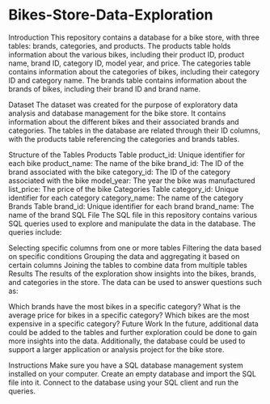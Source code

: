 # Bikes-Store-Data-Exploration

Introduction
This repository contains a database for a bike store, with three tables: brands, categories, and products. The products table holds information about the various bikes, including their product ID, product name, brand ID, category ID, model year, and price. The categories table contains information about the categories of bikes, including their category ID and category name. The brands table contains information about the brands of bikes, including their brand ID and brand name.

Dataset
The dataset was created for the purpose of exploratory data analysis and database management for the bike store. It contains information about the different bikes and their associated brands and categories. The tables in the database are related through their ID columns, with the products table referencing the categories and brands tables.

Structure of the Tables
Products Table
product_id: Unique identifier for each bike
product_name: The name of the bike
brand_id: The ID of the brand associated with the bike
category_id: The ID of the category associated with the bike
model_year: The year the bike was manufactured
list_price: The price of the bike
Categories Table
category_id: Unique identifier for each category
category_name: The name of the category
Brands Table
brand_id: Unique identifier for each brand
brand_name: The name of the brand
SQL File
The SQL file in this repository contains various SQL queries used to explore and manipulate the data in the database. The queries include:

Selecting specific columns from one or more tables
Filtering the data based on specific conditions
Grouping the data and aggregating it based on certain columns
Joining the tables to combine data from multiple tables
Results
The results of the exploration show insights into the bikes, brands, and categories in the store. The data can be used to answer questions such as:

Which brands have the most bikes in a specific category?
What is the average price for bikes in a specific category?
Which bikes are the most expensive in a specific category?
Future Work
In the future, additional data could be added to the tables and further exploration could be done to gain more insights into the data. Additionally, the database could be used to support a larger application or analysis project for the bike store.

Instructions
Make sure you have a SQL database management system installed on your computer.
Create an empty database and import the SQL file into it.
Connect to the database using your SQL client and run the queries.




